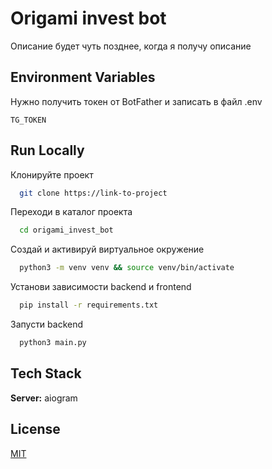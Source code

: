 # Origami invest bot

Описание будет чуть позднее, когда я получу описание


## Environment Variables

Нужно получить токен от BotFather и записать в файл .env

`TG_TOKEN`


## Run Locally

Клонируйте проект

```bash
  git clone https://link-to-project
```

Переходи в каталог проекта

```bash
  cd origami_invest_bot
```

Создай и активируй виртуальное окружение

```bash
  python3 -m venv venv && source venv/bin/activate
```


Установи зависимости backend и frontend

```bash
  pip install -r requirements.txt
```

Запусти backend

```bash
  python3 main.py
```

## Tech Stack

**Server:** aiogram


## License

[MIT](https://choosealicense.com/licenses/mit/)